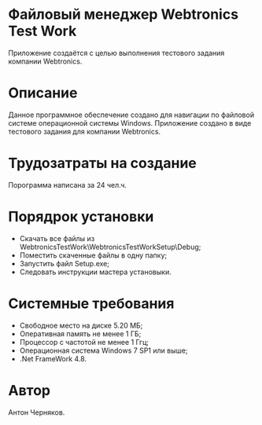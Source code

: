 # Файловый менеджер Webtronics Test Work
Приложение создаётся с целью выполнения тестового задания компании Webtronics.

# Описание
Данное программное обеспечение создано для навигации по файловой 
системе операционной системы Windows. Приложение создано в виде тестового задания для компании Webtronics.

# Трудозатраты на создание
Порограмма написана за 24 чел.ч.

# Порядрок установки
- Скачать все файлы из WebtronicsTestWork\WebtronicsTestWorkSetup\Debug;
- Поместить скаченные файлы в одну папку;
- Запустить файл Setup.exe;
- Следовать инструкции мастера установыки.

# Системные требования
- Свободное место на диске 5.20 МБ;
- Оперативная память не менее 1 ГБ;
- Процессор с частотой не менее 1 Ггц;
- Операционная система Windows 7 SP1 или выше;
- .Net FrameWork 4.8.

# Автор
Антон Черняков.
